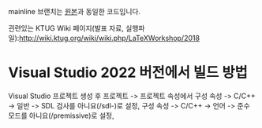 mainline 브랜치는 [원본](https://github.com/yeo32cjf/hmltotex_open)과 동일한 코드입니다.

괸련있는 KTUG Wiki 페이지(발표 자료, 실행파일):http://wiki.ktug.org/wiki/wiki.php/LaTeXWorkshop/2018
# Visual Studio 2022 버전에서 빌드 방법
Visual Studio 프로젝트 생성 후 프로젝트 -> 프로젝트 속성에서 구성 속성 -> C/C++ -> 일반 -> SDL 검사를 아니요(/sdl-)로 설정, 구성 속성 -> C/C++ -> 언어 -> 준수 모드를 아니요(/premissive)로 설정, 
